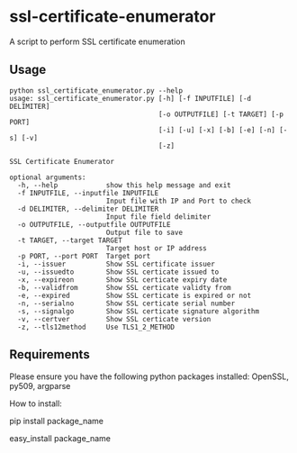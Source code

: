 # ssl-certificate-enumerator
A script to perform SSL certificate enumeration

## Usage

```
python ssl_certificate_enumerator.py --help
usage: ssl_certificate_enumerator.py [-h] [-f INPUTFILE] [-d DELIMITER]
                                     [-o OUTPUTFILE] [-t TARGET] [-p PORT]
                                     [-i] [-u] [-x] [-b] [-e] [-n] [-s] [-v]
                                     [-z]

SSL Certificate Enumerator

optional arguments:
  -h, --help            show this help message and exit
  -f INPUTFILE, --inputfile INPUTFILE
                        Input file with IP and Port to check
  -d DELIMITER, --delimiter DELIMITER
                        Input file field delimiter
  -o OUTPUTFILE, --outputfile OUTPUTFILE
                        Output file to save
  -t TARGET, --target TARGET
                        Target host or IP address
  -p PORT, --port PORT  Target port
  -i, --issuer          Show SSL certificate issuer
  -u, --issuedto        Show SSL certicate issued to
  -x, --expireon        Show SSL certicate expiry date
  -b, --validfrom       Show SSL certicate validty from
  -e, --expired         Show SSL certicate is expired or not
  -n, --serialno        Show SSL certicate serial number
  -s, --signalgo        Show SSL certicate signature algorithm
  -v, --certver         Show SSL certicate version
  -z, --tls12method     Use TLS1_2_METHOD
```

## Requirements

Please ensure you have the following python packages installed: OpenSSL, py509, argparse

How to install:

pip install package_name

easy_install package_name
